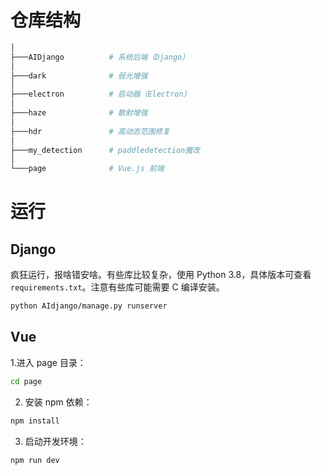 # 仓库结构
```bash
│                                                
├───AIDjango          # 系统后端（Django）
│                                        
├───dark              # 弱光增强
│
├───electron          # 启动器（Electron）
│
├───haze              # 散射增强
│
├───hdr               # 高动态范围修复
│
├───my_detection      # paddledetection魔改
│
└───page              # Vue.js 前端
```   
# 运行

## Django
疯狂运行，报啥错安啥。有些库比较复杂，使用 Python 3.8，具体版本可查看 `requirements.txt`。注意有些库可能需要 C 编译安装。

```bash
python AIdjango/manage.py runserver
```

## Vue

1.进入 page 目录：
``` bash
cd page
```

2. 安装 npm 依赖：
```bash
npm install
```

3. 启动开发环境：
```bash
npm run dev
```
